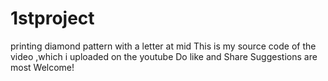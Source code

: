 # 1stproject
printing diamond pattern with a letter at mid
This is my source code of the video ,which i uploaded  on the youtube
Do like and Share
Suggestions are most Welcome!
